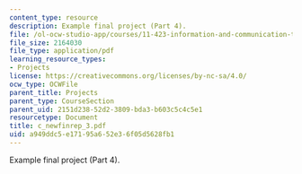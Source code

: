 ```yaml
---
content_type: resource
description: Example final project (Part 4).
file: /ol-ocw-studio-app/courses/11-423-information-and-communication-technologies-in-community-development-spring-2004/a949ddc5e17195a652e36f05d5628fb1_c_newfinrep_3.pdf
file_size: 2164030
file_type: application/pdf
learning_resource_types:
- Projects
license: https://creativecommons.org/licenses/by-nc-sa/4.0/
ocw_type: OCWFile
parent_title: Projects
parent_type: CourseSection
parent_uid: 2151d238-52d2-3809-bda3-b603c5c4c5e1
resourcetype: Document
title: c_newfinrep_3.pdf
uid: a949ddc5-e171-95a6-52e3-6f05d5628fb1
---
```

Example final project (Part 4).